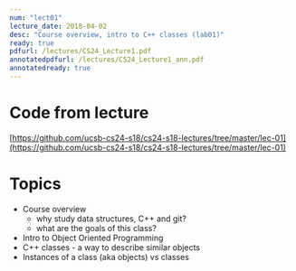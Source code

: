 ```yaml
---
num: "lect01"
lecture_date: 2018-04-02
desc: "Course overview, intro to C++ classes (lab01)"
ready: true
pdfurl: /lectures/CS24_Lecture1.pdf
annotatedpdfurl: /lectures/CS24_Lecture1_ann.pdf
annotatedready: true
---
```


# Code from lecture

[https://github.com/ucsb-cs24-s18/cs24-s18-lectures/tree/master/lec-01](https://github.com/ucsb-cs24-s18/cs24-s18-lectures/tree/master/lec-01)

# Topics

* Course overview 
	- why study data structures, C++ and git?
	- what are the goals of this class?
* Intro to Object Oriented Programming
* C++ classes - a way to describe similar objects
* Instances of a class (aka objects) vs classes


